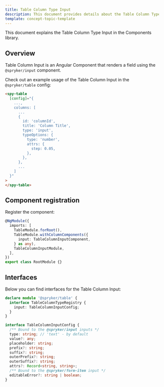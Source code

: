 ```yaml
---
title: Table Column Type Input
description: This document provides details about the Table Column Type Input in the Components Library.
template: concept-topic-template
---
```


This document explains the Table Column Type Input in the Components library.

## Overview

Table Column Input is an Angular Component that renders a field using the `@spryker/input` component.

Check out an example usage of the Table Column Input in the `@spryker/table` config:

```html
<spy-table 
  [config]="{
    ...,
    columns: [
      ...
      {
        id: 'columnId',
        title: 'Column Title',
        type: 'input',
        typeOptions: {
          type: 'number',
          attrs: {
            step: 0.05,
          },
        },
      },
      ...
    ]
  }"
>
</spy-table>
```

## Component registration

Register the component:

```ts
@NgModule({
  imports: [
    TableModule.forRoot(),
    TableModule.withColumnComponents({
      input: TableColumnInputComponent,
    } as any),
    TableColumnInputModule,
  ],
})
export class RootModule {}
```

## Interfaces

Below you can find interfaces for the Table Column Input:

```ts
declare module '@spryker/table' {
  interface TableColumnTypeRegistry {
    input: TableColumnInputConfig;
  }
}

interface TableColumnInputConfig {
  /** Bound to the @spryker/input inputs */
  type: string; // 'text' - by default
  value?: any;
  placeholder: string;
  prefix?: string;
  suffix?: string;
  outerPrefix?: string;
  outerSuffix?: string;
  attrs?: Record<string, string>;
  /** Bound to the @spryker/form-item input */
  editableError?: string | boolean;
}
```

